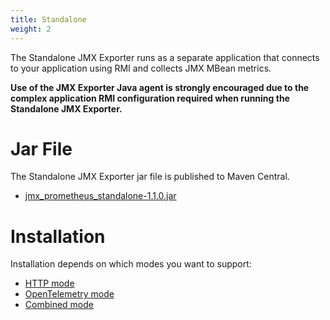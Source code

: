 ```yaml
---
title: Standalone
weight: 2
---
```


The Standalone JMX Exporter runs as a separate application that connects to your application using RMI and collects JMX MBean metrics.

**Use of the JMX Exporter Java agent is strongly encouraged due to the complex application RMI configuration required when running the Standalone JMX Exporter.**

# Jar File

The Standalone JMX Exporter jar file is published to Maven Central.

- [jmx_prometheus_standalone-1.1.0.jar](https://repo1.maven.org/maven2/io/prometheus/jmx/jmx_prometheus_standalone/1.1.0/jmx_prometheus_standalone-1.1.0.jar)

# Installation

Installation depends on which modes you want to support:

- [HTTP mode](/java-agent/http-mode/)
- [OpenTelemetry mode](/java-agent/opentelemetry-mode/)
- [Combined mode](/java-agent/combined-mode/)